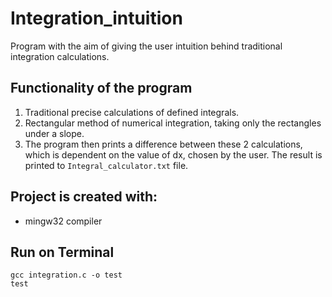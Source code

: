 # Integration_intuition
Program with the aim of giving the user intuition behind traditional integration calculations.

## Functionality of the program
1) Traditional precise calculations of defined integrals.
2) Rectangular method of numerical integration, taking only the rectangles under a slope.
3) The program then prints a difference between these 2 calculations, which is dependent on the value of dx, chosen by the user. The result is printed to `Integral_calculator.txt` file.

## Project is created with:
* mingw32 compiler

## Run on Terminal
```
gcc integration.c -o test
test
```
